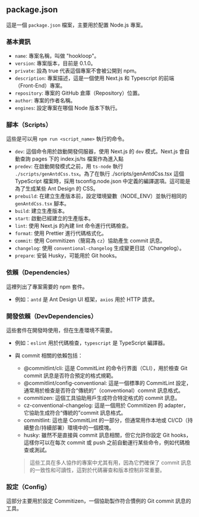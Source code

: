 ## package.json
這是一個 `package.json` 檔案，主要用於配置 Node.js 專案。

### 基本資訊
- `name`: 專案名稱，叫做 "hookloop"。
- `version`: 專案版本，目前是 0.1.0。
- `private`: 設為 true 代表這個專案不會被公開到 npm。
- `description`: 專案描述，這是一個使用 Next.js 和 Typescript 的前端（Front-End）專案。
- `repository`: 專案的 GitHub 倉庫（Repository）位置。
- `author`: 專案的作者名稱。
- `engines`: 設定專案在哪個 Node 版本下執行。

### 腳本（Scripts）
這些是可以用 `npm run <script_name>` 執行的命令。
- `dev`: 這個命令用於啟動開發伺服器，使用 Next.js 的 `dev` 模式。Next.js 會自動查詢 pages 下的 index.js/ts 檔案作為進入點
- `predev`: 在啟動開發模式之前，用 `ts-node` 執行 `./scripts/genAntdCss.tsx`。為了在執行 ./scripts/genAntdCss.tsx 這個 TypeScript 檔案時，採用 tsconfig.node.json 中定義的編譯選項。這可能是為了生成某些 Ant Design 的 CSS。
- `prebuild`: 在建立生產版本前，設定環境變數（NODE_ENV）並執行相同的 `genAntdCss.tsx` 腳本。
- `build`: 建立生產版本。
- `start`: 啟動已經建立的生產版本。
- `lint`: 使用 Next.js 的內建 lint 命令進行代碼檢查。
- `format`: 使用 Prettier 進行代碼格式化。
- `commit`: 使用 Commitizen（簡寫為 `cz`）協助產生 commit 訊息。
- `changelog`: 使用 `conventional-changelog` 生成變更日誌（Changelog）。
- `prepare`: 安裝 Husky，可能用於 Git hooks。

### 依賴（Dependencies）
這裡列出了專案需要的 npm 套件。
- 例如：`antd` 是 Ant Design UI 框架，`axios` 用於 HTTP 請求。

### 開發依賴（DevDependencies）
這些套件在開發時使用，但在生產環境不需要。
- 例如：`eslint` 用於代碼檢查，`typescript` 是 TypeScript 編譯器。

- 與 commit 相關的依賴包括：
  - @commitlint/cli: 這是 CommitLint 的命令行界面（CLI），用於檢查 Git commit 訊息是否符合預定的格式規範。
  - @commitlint/config-conventional: 這是一個標準的 CommitLint 設定，通常用於檢查是否符合“傳統的”（conventional）commit 訊息格式。
  - commitizen: 這個工具協助用戶生成符合特定格式的 commit 訊息。
   -  cz-conventional-changelog: 這是一個用於 Commitizen 的 adapter，它協助生成符合“傳統的”commit 訊息格式。
  - commitlint: 這也是 CommitLint 的一部分，但通常用作本地或 CI/CD（持續整合/持續部署）環境中的一個模塊。
   -  husky: 雖然不是直接與 commit 訊息相關，但它允許你設定 Git hooks，這樣你可以在每次 commit 或 push 之前自動運行某些命令，例如代碼檢查或測試。
    > 這些工具在多人協作的專案中尤其有用，因為它們確保了 commit 訊息的一致性和可讀性，這對於代碼審查和版本控制非常重要。
### 設定（Config）
這部分主要用於設定 Commitizen，一個協助製作符合慣例的 Git commit 訊息的工具。





